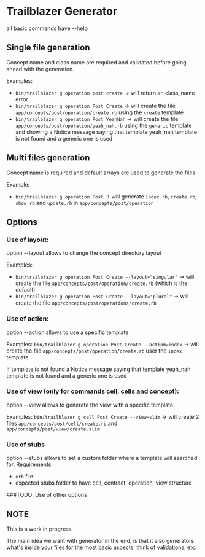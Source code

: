 # Trailblazer Generator
all basic commands have --help

## Single file generation
Concept name and class name are required and validated before going ahead with the generation.

Examples:
- `bin/trailblazer g operation post create` -> will return an class_name error
- `bin/trailblazer g operation Post Create` -> will create the file `app/concepts/post/operation/create.rb` using the `create` template
- `bin/trailblazer g operation Post YeahNah` -> will create the file `app/concepts/post/operation/yeah_nah.rb` using the `generic` template and showing a Notice message saying that template yeah_nah template is not found and a generic one is used

## Multi files generation
Concept name is required and default arrays are used to generate the files

Example:
- `bin/trailblazer g operation Post` -> will generate `index.rb`, `create.rb`, `show.rb` and `update.rb` in `app/concepts/post/operation`

## Options
### Use of layout:
option --layout allows to change the concept directory layout

Examples:
- `bin/trailblazer g operation Post Create --layout="singular"` -> will create the file `app/concepts/post/operation/create.rb` (which is the default)
- `bin/trailblazer g operation Post Create --layout="plural"` -> will create the file `app/concepts/post/operations/create.rb`

### Use of action:
option --action allows to use a specific template

Examples:
`bin/trailblazer g operation Post Create --actiom=index` -> will create the file `app/concepts/post/operation/create.rb` user the `index` template

If template is not found a Notice message saying that template yeah_nah template is not found and a generic one is used

### Use of view (only for commands cell, cells and concept):
option --view allows to generate the view with a specific template

Examples:
`bin/trailblazer g cell Post Create --view=slim` -> will create 2 files `app/concepts/post/cell/create.rb` and `app/concepts/post/view/create.slim`

### Use of stubs
option --stubs allows to set a custom folder where a template will searched for.
Requirements:
- `erb` file
- expected stubs folder to have cell, contract, operation, view structure

###TODO: Use of other options

## NOTE
This is a work in progress.

The main idea we want with generator in the end, is that it also generators what's inside your files for the most basic aspects, think of validations, etc.
